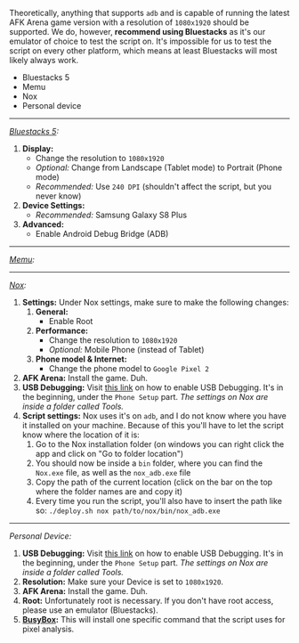 Theoretically, anything that supports `adb` and is capable of running the latest AFK Arena game version with a resolution of `1080x1920` should be supported. We do, however, **recommend using Bluestacks** as it's our emulator of choice to test the script on. It's impossible for us to test the script on every other platform, which means at least Bluestacks will most likely always work.

- Bluestacks 5
- Memu
- Nox
- Personal device

<hr>

*[Bluestacks 5](https://www.bluestacks.com/):*

   1. **Display:**
      - Change the resolution to `1080x1920`
      - *Optional:* Change from Landscape (Tablet mode) to Portrait (Phone mode)
      - *Recommended:* Use `240 DPI` (shouldn't affect the script, but you never know)
   2. **Device Settings:**
      - *Recommended:* Samsung Galaxy S8 Plus
   3. **Advanced:**
      - Enable Android Debug Bridge (ADB)

<hr>

*[Memu](https://www.memuplay.com/):*

<hr>

*[Nox](https://www.bignox.com/):*

1. **Settings:** Under Nox settings, make sure to make the following changes:
   1. **General:**
       - Enable Root
   2. **Performance:**
       - Change the resolution to `1080x1920`
       - *Optional:* Mobile Phone (instead of Tablet)
   3. **Phone model & Internet:**
       - Change the phone model to `Google Pixel 2`
2. **AFK Arena:** Install the game. Duh.
3. **USB Debugging:** Visit [this link](https://www.xda-developers.com/install-adb-windows-macos-linux/) on how to enable USB Debugging. It's in the beginning, under the `Phone Setup` part. *The settings on Nox are inside a folder called Tools.*
4. **Script settings:** Nox uses it's on `adb`, and I do not know where you have it installed on your machine. Because of this you'll have to let the script know where the location of it is:
   1. Go to the Nox installation folder (on windows you can right click the app and click on "Go to folder location")
   2. You should now be inside a `bin` folder, where you can find the `Nox.exe` file, as well as the `nox_adb.exe` file
   3. Copy the path of the current location (click on the bar on the top where the folder names are and copy it)
   4. Every time you run the script, you'll also have to insert the path like so: `./deploy.sh nox path/to/nox/bin/nox_adb.exe`

<hr>

*Personal Device:*

1. **USB Debugging:** Visit [this link](https://www.xda-developers.com/install-adb-windows-macos-linux/) on how to enable USB Debugging. It's in the beginning, under the `Phone Setup` part. *The settings on Nox are inside a folder called Tools.*
2. **Resolution:** Make sure your Device is set to `1080x1920`.
3. **AFK Arena:** Install the game. Duh.
4. **Root:** Unfortunately root is necessary. If you don't have root access, please use an emulator (Bluestacks).
5. **[BusyBox](https://play.google.com/store/apps/details?id=stericson.busybox):** This will install one specific command that the script uses for pixel analysis.
